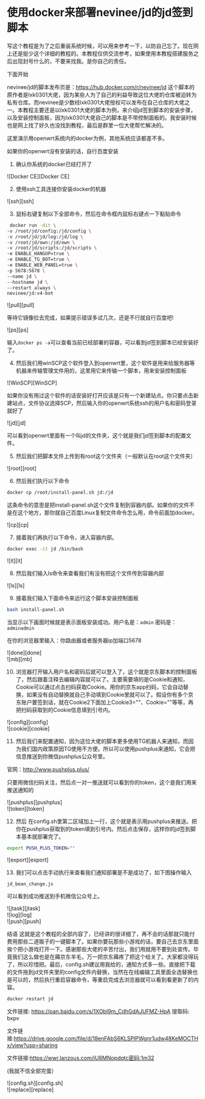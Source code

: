 # 使用docker来部署nevinee/jd的jd签到脚本

写这个教程是为了之后重装系统时候，可以用来参考一下，以防自己忘了。现在网上还是挺少这个详细的教程的。本教程仅供交流参考，如果使用本教程搭建服务之后出现封号什么的，不要来找我。是你自己的责任。

下面开始

nevinee/jd的脚本发布页是：https://hub.docker.com/r/nevinee/jd 这个脚本的原作者是lxk0301大佬，因为某些人为了自己的利益导致这位大佬的仓库被迫转为私有仓库。而nevinee是少数经lxk0301大佬授权可以发布在自己仓库的大佬之一。本教程主要还是以lxk0301大佬的脚本为例，来介绍jd签到脚本的安装步骤，以及安装控制面板，因为lxk0301大佬自己的脚本是不带控制面板的。我安装时候也是网上找了好久也没找到教程，最后是群里一位大佬帮忙解决的。

这里演示用openwrt系统内的docker为例，其他系统应该都差不多。

如果你的openwrt没有安装的话，自行百度安装

1. 确认你系统的docker已经打开了

![Docker CE][Docker CE]

2. 使用ssh工具连接你安装docker的机器

![ssh][ssh]

3. 鼠标右键复制以下全部命令，然后在命令框内鼠标右键点一下黏贴命令

``` sh
 docker run -dit \
-v /root/jd/config:/jd/config \
-v /root/jd/jd/log:/jd/log \
-v /root/jd/own:/jd/own \
-v /root/jd/scripts:/jd/scripts \
-e ENABLE_HANGUP=true \
-e ENABLE_TG_BOT=true \
-e ENABLE_WEB_PANEL=true \
-p 5678:5678 \
--name jd \
--hostname jd \
--restart always \
nevinee/jd:v4-bot
```

![pull][pull]

等待它镜像拉去完成，如果提示错误多试几次，还是不行就自行百度吧!

![ps][ps]

输入`docker ps -a`可以查看当前已经部署的容器，可以看到jd签到脚本已经安装好了。

4. 然后我们用winSCP这个软件登入到openwrt里，这个软件是用来给服务器等机器来传输管理文件用的，这里用它来传输一个脚本，用来安装控制面板

![WinSCP][WinSCP]

如果你没有用过这个软件的话安装好打开应该是只有一个新建站点。你只要点击新建站点，文件协议选择SCP，然后输入你的openwrt系统ssh的用户名和密码登录就好了

![jd][jd]

可以看到openwrt里面有一个叫jd的文件夹，这个就是我们jd签到脚本的配置文件。

5. 然后我们把脚本文件上传到有root这个文件夹（一般默认在root这个文件夹）

![root][root]

6. 然后我们执行以下命令

``` sh
docker cp /root/install-panel.sh jd:/jd
```

这条命令的意思是把install-panel.sh这个文件复制到容器内部。如果你的文件不是在这个地方，那你就自己百度Linux复制文件命令怎么用，命令前面加docker。

![cp][cp]

7. 接着我们再执行以下命令，进入容器内部。

``` sh
docker exec -it jd /bin/bash
```

![it][it]

8. 然后我们输入ls命令来查看我们有没有把这个文件传到容器内部

![ls][ls]

9. 接着我们输入下面命令来远行这个脚本安装控制面板

``` sh
bash install-panel.sh
```

当显示以下画面时候就是表示面板安装成功。用户名是：`admin` 密码是：`adminadmin`

在你的浏览器里输入：你路由器或者服务器ip加端口5678

![done][done]  
![mb][mb]

10. 浏览器打开输入用户名和密码后就可以登入了，这个就是京东脚本的控制面板了，然后跟着注释去编辑内容就可以了。主要需要填的是Cookie和通知，Cookie可以通过点击扫码获取Cookie。用你的京东app扫码，它会自动替换，如果没有自动替换就自己手动填到Cookie里就可以了。假设你有多个京东账户要签到话，就在Cookie2下面加上Cookie3=""、Cookie=""等等，再把扫码获取到的Cookie信息填到引号内。

![config][config]  
![cookie][cookie]

11. 然后我们来配置通知，因为这位大佬的脚本更多使用TG机器人来通知，而因为我们国内政策原因TG使用不方便。所以可以使用pushplus来通知，它会把信息推送到你微信pushplus公众号里。

官网：http://www.pushplus.plus/

只要用微信扫码关注，然后点一对一推送就可以看到你的token，这个是我们用来推送通知的

![pushplus][pushplus]  
![token][token]

12. 然后 在config.sh里第二区域加上一行，这个就是表示用pushplus来推送。把你在pushplus获取到的token填到引号内。然后点击保存，这样你的jd签到脚本基本就部署完了。

``` sh
export PUSH_PLUS_TOKEN=""
```

![export][export]

13. 我们可以点击手动执行来查看我们通知部署是不是成功了，如下图操作输入

`jd_bean_change.js`

可以看到成功推送到手机微信公众号上。

![jtask][jtask]  
![log][log]  
![push][push]



结语
这就是这个教程的全部内容了，已经讲的很详细了，再不会的话那就只能付费用那些二道贩子的一键脚本了。如果你要玩那些小游戏的话，要自己去京东里面挨个把小游戏打开一下。感谢那些大佬的辛苦付出，我们用就用不要到处宣传。毕竟我们这么做也是在薅京东羊毛，万一把京东薅疼了把这个给关了。大家都没得玩了，所以珍惜把。最后，config.sh建议用我给的，通知方式多一些。直接把下载的文件拖到jd文件夹里的config文件内替换，当然在在线编辑工具里面全选替换也是可以的，然后执行重启容器命令，等重启完成去浏览器就可以看到看更新了的内容。

``` sh
docker restart jd
```

文件链接: https://pan.baidu.com/s/1XObI9m_CdhGdAJUFMZ-HpA 提取码: bxpv

文件链接:https://drive.google.com/file/d/18enFAbS6KLSPlPWgnr1udw48KeMOCTHx/view?usp=sharing

文件链接:https://wwr.lanzous.com/iU8MNopdqtc密码:1m32

(我就不信全部完蛋）

![config.sh][config.sh]  
![replace][replace]


